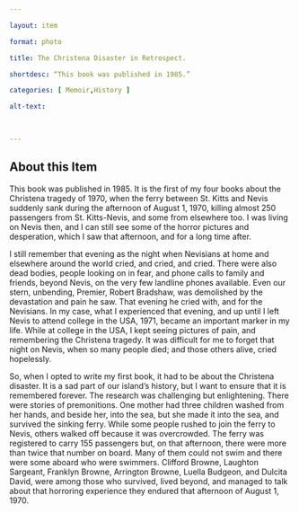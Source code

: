 ```yaml
--- 

layout: item 

format: photo 

title: The Christena Disaster in Retrospect.

shortdesc: “This book was published in 1985.” 

categories: [ Memoir,History ] 

alt-text:  

 

--- 
```


## About this Item 

This book was published in 1985.  It is the first of my four books about the Christena tragedy of 1970, when the ferry between St.  Kitts and Nevis suddenly sank during the afternoon of August 1, 1970, killing almost 250 passengers from St. Kitts-Nevis, and some from elsewhere too.  I was living on Nevis then, and I can still see some of the horror pictures and desperation, which I saw that afternoon, and for a long time after. 

I still remember that evening as the night when Nevisians at home and elsewhere around the world cried, and cried, and cried.  There were also dead bodies, people looking on in fear, and phone calls to family and friends, beyond Nevis, on the very few landline phones available.  Even our stern, unbending, Premier, Robert Bradshaw, was demolished by the devastation and pain he saw.  That evening he cried with, and for the Nevisians.  In my case, what I experienced that evening, and up until I left Nevis to attend college in the USA, 1971, became an important marker in my life.  While at college in the USA, I kept seeing pictures of pain, and remembering the Christena tragedy.  It was difficult for me to forget that night on Nevis, when so many people died; and those others alive, cried hopelessly.

So, when I opted to write my first book, it had to be about the Christena disaster.  It is a sad part of our island’s history, but I want to ensure that it is remembered forever.  The research was challenging but enlightening.  There were stories of premonitions.  One mother had three children washed from her hands, and beside her, into the sea, but she made it into the sea, and survived the sinking ferry.  While some people rushed to join the ferry to Nevis, others walked off because it was overcrowded.  The ferry was registered to carry 155 passengers but, on that afternoon, there were more than twice that number on board. Many of them could not swim and there were some aboard who were swimmers. Clifford Browne, Laughton Sargeant, Franklyn Browne, Arrington Browne, Luella Budgeon, and Dulcita David, were among those who survived, lived beyond, and managed to talk about that horroring experience they endured that afternoon of August 1, 1970.
